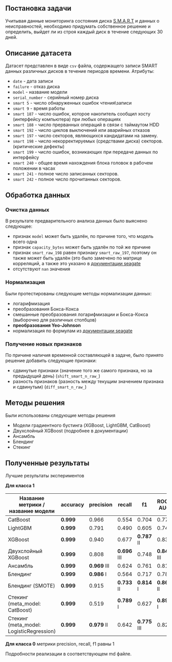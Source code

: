 ## Постановка задачи
Учитывая данные мониторинга состояния диска [S.M.A.R.T]([https://ru.wikipedia.org/wiki/S.M.A.R.T](https://ru.wikipedia.org/wiki/S.M.A.R.T).) и данных о неисправностей, необходимо придумать собственное решение и определить, выйдет ли из строя каждый диск в течение следующих 30 дней.
## Описание датасета
Датасет представлен в виде `csv` файла, содержащего записи SMART данных различных дисков в течение периодов времени. 
Атрибуты:
- `date` - дата записи
- `failure` - отказ диска
- `model` - название модели
- `serial_number` - серийный номер диска
- `smart 5` - число обнаруженных ошибок чтения\записи
- `smart 9` - время работы
- `smart 187` - число ошибок, которое накопитель сообщил хосту (интерфейсу компьютера) при любых операциях
- `smart 188` - число прерванных операций в связи с таймаутом HDD
- `smart 192` - число циклов выключений или аварийных отказов
- `smart 197` - число секторов, являющихся кандидатами на замену.
- `smart 198` - число некорректируемых (средствами диска) секторов. (критические дефекты)
- `smart 199` - число ошибок, возникающих при передаче данных по интерфейсу
- `smart 240` - общее время нахождения блока головок в рабочем положении в часах
- `smart 241` - полное число записанных секторов.
- `smart 242` - полное число прочитанных секторов.
## Обработка данных
### Очистка данных
В результате предварительного анализа данных было выяснено следующее:
- признак `model` может быть удалён, по причине того, что модель всего одна
- признак `capacity_bytes` может быть удалён по той же причине
- признак `smart_raw_198` равен признаку `smart_raw_197`, поэтому он также может быть удалён (это было замечено по матрице корреляций, а также это указано в [документации seagate](https://t1.daumcdn.net/brunch/service/user/axm/file/zRYOdwPu3OMoKYmBOby1fEEQEbU.pdf#page=7.10)
- отсутствуют `nan` значения
### Нормализация
Были протестированы следующие методы нормализации данных:
- логарифмизация
- преобразования Бокса-Кокса
- смешанные преобразования логарифмизации и Бокса-Кокса (выборочно для различных столбцов)
- **преобразования Yeo-Johnson** 
- нормализация по формулам из [документации seagate](https://t1.daumcdn.net/brunch/service/user/axm/file/zRYOdwPu3OMoKYmBOby1fEEQEbU.pdf#page=7.10)
### Получение новых признаков
По причине наличия временной составляющей в задаче, было принято решение добавить следующие признаки:
- сдвинутые признаки (значение того же самого признака, но за предыдущий день) (`shift_smart_n_raw_`)
- разность признаков (разность между текущим значением признака и сдвинутым) (`diff_smart_n_raw_`)
## Методы решения
Были использованы следующие методы решения
- Модели градиентного бустинга (XGBoost, LightGBM, CatBoost)
- Двухслойный XGBoost (подробнее в документации)
- Ансамбль
- Блендинг
- Стекинг
## Полученные результаты
Лучшие результаты экспериментов

**Для класса 1**

| Название метрики / <br>название модели   | accuracy  | precision     | recall        | f1            | ROC-AUC       |
| ---------------------------------------- | --------- | ------------- | ------------- | ------------- | ------------- |
| CatBoost                                 | **0.999** | 0.966         | 0.554         | 0.704         | 0.777         |
| LightGBM                                 | **0.999** | 0.791         | 0.490         | 0.605         | 0.745         |
| XGBoost                                  | **0.999** | 0.940         | 0.677         | **0.787** II  | 0.838         |
| Двухслойный XGBoost                      | **0.999** | 0.808         | **0.696** III | 0.748         | **0.848** III |
| Ансамбль                                 | **0.999** | **0.969** III | 0.624         | 0.761         | 0.813         |
| Блендинг                                 | **0.999** | **0.986** I   | 0.564         | 0.717         | 0.782         |
| Блендинг (SMOTE)                         | **0.999** | 0.915         | **0.733** II  | **0.814** I   | **0.866** II  |
| Стекинг (meta_model: CatBoost)           | **0.999** | 0.519         | **0.789** I   | 0.627         | **0.894** I   |
| Стекинг (meta_model: LogisticRegression) | **0.999** | **0.979** II  | 0.642         | **0.775** III | 0.821         |

**Для класса 0** метрики precision, recall, f1 равны 1

Подробности реализации в соответствующем md файле.
